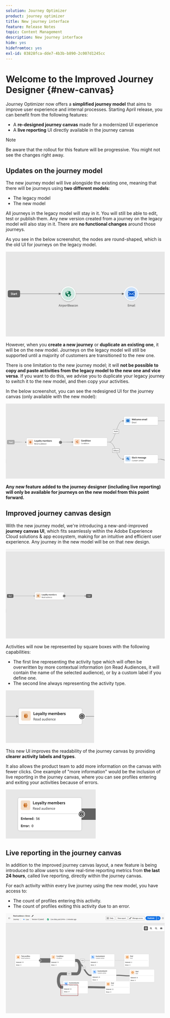 ```yaml
---
solution: Journey Optimizer
product: journey optimizer
title: New journey interface
feature: Release Notes
topic: Content Management
description: New journey interface
hide: yes
hidefromtoc: yes
exl-id: 03828fca-dde7-4b3b-b890-2c007d1245cc
---
```

# Welcome to the Improved Journey Designer {#new-canvas}

Journey Optimizer now offers a **simplified journey model** that aims to improve user experience and internal processes. Starting April release, you can benefit from the following features:

* A **re-designed journey canvas** made for a modernized UI experience
* A **live reporting** UI directly available in the journey canvas

>[!NOTE]
>
>Be aware that the rollout for this feature will be progressive. You might not see the changes right away.

## Updates on the journey model

The new journey model will live alongside the existing one, meaning that there will be journeys using **two different models**:

* The legacy model
* The new model

All journeys in the legacy model will stay in it. You will still be able to edit, test or publish them. Any new version created from a journey on the legacy model will also stay in it. There are **no functional changes** around those journeys.

As you see in the below screenshot, the nodes are round-shaped, which is the old UI for journeys on the legacy model.

![](assets/new-canvas.png)

However, when you **create a new journey** or **duplicate an existing one**, it will be on the new model. Journeys on the legacy model will still be supported until a majority of customers are transitioned to the new one.

There is one limitation to the new journey model; it will **not be possible to copy and paste activities from the legacy model to the new one and vice versa**. If you want to do this, we advise you to duplicate your legacy journey to switch it to the new model, and then copy your activities.

In the below screenshot, you can see the redesigned UI for the journey canvas (only available with the new model):

![](assets/new-canvas2.png)

**Any new feature added to the journey designer (including live reporting) will only be available for journeys on the new model from this point forward.**

## Improved journey canvas design

With the new journey model, we're introducing a new-and-improved **journey canvas UI**, which fits seamlessly within the Adobe Experience Cloud solutions & app ecosystem, making for an intuitive and efficient user experience. Any journey in the new model will be on that new design.

![](assets/new-canvas3.gif)

Activities will now be represented by square boxes with the following capabilities:

* The first line representing the activity type which will often be overwritten by more contextual information (on Read Audiences, it will contain the name of the selected audience), or by a custom label if you define one. 
* The second line always representing the activity type.

![](assets/new-canvas4.png)

This new UI improves the readability of the journey canvas by providing **clearer activity labels and types**.

It also allows the product team to add more information on the canvas with fewer clicks. One example of "more information" would be the inclusion of live reporting in the journey canvas, where you can see profiles entering and exiting your activities because of errors. 

![](assets/new-canvas5.png)


## Live reporting in the journey canvas

In addition to the improved journey canvas layout, a new feature is being introduced to allow users to view real-time reporting metrics from **the last 24 hours**, called live reporting, directly within the journey canvas. 

For each activity within every live journey using the new model, you have access to:

* The count of profiles entering this activity.
* The count of profiles exiting this activity due to an error.

![](assets/new-canvas6bis.png)

<!--`
With every live journey on the new model, you will be able to see two types of "last 24 hours" reporting information:

* On a **new insert**, you will see:
    * The number of profiles that have been exported for audience-triggered journeys. You will see the number of profiles available in the last export job alongside the time when that export has been made.
    * The number of profiles who exited the journey
    * The percentage of errors
    ![](assets/new-canvas7.png)
* **On each activity**, you will see the number of profiles who entered that activity and the number who exited because of an error:
    ![](assets/new-canvas8.png)
-->
<!--
Please note that you may see differences between the number of exported profiles and the number of profiles flowing through the journey. The exported profiles count only provides information about the last export job being made while the number of profiles entering an activity only contains profiles who did it in the last 24 hours. This can especially be visible on recurring daily journeys as there could be a data overlap between two days.
-->
